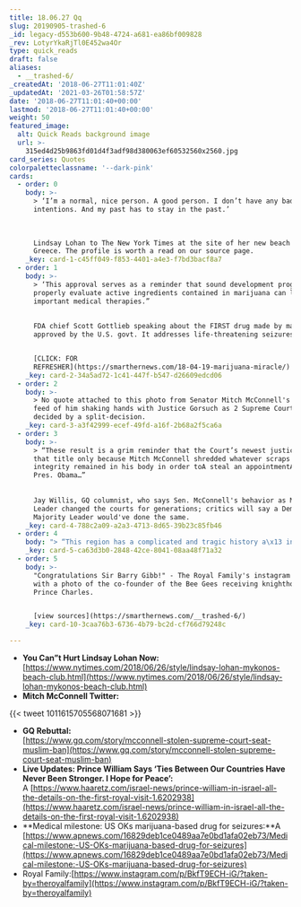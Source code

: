 ```yaml
---
title: 18.06.27 Qq
slug: 20190905-trashed-6
_id: legacy-d553b600-9b48-4724-a681-ea86bf009828
_rev: LotyrYkaRjTl0E452wa4Or
type: quick_reads
draft: false
aliases:
  - __trashed-6/
_createdAt: '2018-06-27T11:01:40Z'
_updatedAt: '2021-03-26T01:58:57Z'
date: '2018-06-27T11:01:40+00:00'
lastmod: '2018-06-27T11:01:40+00:00'
weight: 50
featured_image:
  alt: Quick Reads background image
  url: >-
    315ed4d25b9863fd01d4f3adf98d380063ef60532560x2560.jpg
card_series: Quotes
colorpaletteclassname: '--dark-pink'
cards:
  - order: 0
    body: >-
      > ‘I’m a normal, nice person. A good person. I don’t have any bad
      intentions. And my past has to stay in the past.’  
        
        
        
      Lindsay Lohan to The New York Times at the site of her new beach club in
      Greece. The profile is worth a read on our source page.
    _key: card-1-c45ff049-f853-4401-a4e3-f7bd3bacf8a7
  - order: 1
    body: >-
      > ‘This approval serves as a reminder that sound development programs that
      properly evaluate active ingredients contained in marijuana can lead to
      important medical therapies.”  
        
        
      FDA chief Scott Gottlieb speaking about the FIRST drug made by marijuana
      approved by the U.S. govt. It addresses life-threatening seizures.


      [CLICK: FOR
      REFRESHER](https://smarthernews.com/18-04-19-marijuana-miracle/)
    _key: card-2-34a5ad72-1c41-447f-b547-d26609edcd06
  - order: 2
    body: >-
      > No quote attached to this photo from Senator Mitch McConnell's twitter
      feed of him shaking hands with Justice Gorsuch as 2 Supreme Court rulings
      decided by a split-decision.
    _key: card-3-a3f42999-ecef-49fd-a16f-2b68a2f5ca6a
  - order: 3
    body: >-
      > “These result is a grim reminder that the Court’s newest justice holds
      that title only because Mitch McConnell shredded whatever scraps of
      integrity remained in his body in order toA steal an appointmentA from
      Pres. Obama…”  
        
        
      Jay Willis, GQ columnist, who says Sen. McConnell's behavior as Majority
      Leader changed the courts for generations; critics will say a Democrat
      Majority Leader would've done the same.
    _key: card-4-788c2a09-a2a3-4713-8d65-39b23c85fb46
  - order: 4
    body: "> “This region has a complicated and tragic history a\x13 in the past century the people of the Middle East have suffered great sadness and loss. Never has hope and reconciliation been more needed. I know I share a desire with all of you, and with your neighbors, for a just and lasting peace.”  \n  \n  \nPrince William speaking in Israel as the first member of the British Royal Family to visit the country in an official capacity."
    _key: card-5-ca63d3b0-2848-42ce-8041-08aa48f71a32
  - order: 5
    body: >-
      "Congratulations Sir Barry Gibb!" - The Royal Family's instagram account
      with a photo of the co-founder of the Bee Gees receiving knighthood from
      Prince Charles.


      [view sources](https://smarthernews.com/__trashed-6/)
    _key: card-10-3caa76b3-6736-4b79-bc2d-cf766d79248c

---
```

* **You Can”t Hurt Lindsay Lohan Now:**  
[https://www.nytimes.com/2018/06/26/style/lindsay-lohan-mykonos-beach-club.html](https://www.nytimes.com/2018/06/26/style/lindsay-lohan-mykonos-beach-club.html)
* **Mitch McConnell Twitter:**

{{< tweet 1011615705568071681 >}}

* **GQ Rebuttal:**  
[https://www.gq.com/story/mcconnell-stolen-supreme-court-seat-muslim-ban](https://www.gq.com/story/mcconnell-stolen-supreme-court-seat-muslim-ban)
* **Live Updates: Prince William Says ‘Ties Between Our Countries Have Never Been Stronger. I Hope for Peace’:**  
A [https://www.haaretz.com/israel-news/prince-william-in-israel-all-the-details-on-the-first-royal-visit-1.6202938](https://www.haaretz.com/israel-news/prince-william-in-israel-all-the-details-on-the-first-royal-visit-1.6202938)
* **Medical milestone: US OKs marijuana-based drug for seizures:**A [https://www.apnews.com/16829deb1ce0489aa7e0bd1afa02eb73/Medical-milestone:-US-OKs-marijuana-based-drug-for-seizures](https://www.apnews.com/16829deb1ce0489aa7e0bd1afa02eb73/Medical-milestone:-US-OKs-marijuana-based-drug-for-seizures)
* Royal Family:[https://www.instagram.com/p/BkfT9ECH-iG/?taken-by=theroyalfamily](https://www.instagram.com/p/BkfT9ECH-iG/?taken-by=theroyalfamily)
